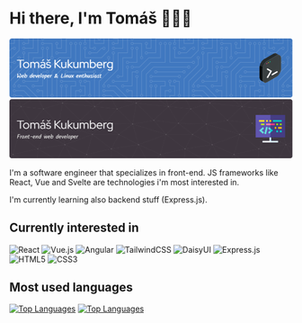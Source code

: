 # Hi there, I'm Tomáš 👋👨‍💻

![Header](./header.png#gh-light-mode-only)
![Dark header](./header-dark.png#gh-dark-mode-only)

I'm a software engineer that specializes in front-end. JS frameworks like React, Vue and Svelte are technologies i'm most interested in. 

I'm currently learning also backend stuff (Express.js). 

## Currently interested in
![React](https://img.shields.io/badge/react-%2320232a.svg?style=for-the-badge&logo=react&logoColor=%2361DAFB)
![Vue.js](https://img.shields.io/badge/vuejs-%2335495e.svg?style=for-the-badge&logo=vuedotjs&logoColor=%234FC08D)
![Angular](https://img.shields.io/badge/angular-%23DD0031.svg?style=for-the-badge&logo=angular&logoColor=white)
![TailwindCSS](https://img.shields.io/badge/tailwindcss-%2338B2AC.svg?style=for-the-badge&logo=tailwind-css&logoColor=white)
![DaisyUI](https://img.shields.io/badge/daisyui-5A0EF8?style=for-the-badge&logo=daisyui&logoColor=white)
![Express.js](https://img.shields.io/badge/express.js-%23404d59.svg?style=for-the-badge&logo=express&logoColor=%2361DAFB)
![HTML5](https://img.shields.io/badge/html5-%23E34F26.svg?style=for-the-badge&logo=html5&logoColor=white)
![CSS3](https://img.shields.io/badge/css3-%231572B6.svg?style=for-the-badge&logo=css3&logoColor=white)

## Most used languages
[![Top Languages](https://github-readme-stats.vercel.app/api/top-langs/?username=TomasKukumberg&langs_count=8&theme=default)](https://github.com/TomasKukumberg/github-readme-stats#gh-light-mode-only)
[![Top Languages](https://github-readme-stats.vercel.app/api/top-langs/?username=TomasKukumberg&langs_count=8&theme=gotham)](https://github.com/TomasKukumberg/github-readme-stats#gh-dark-mode-only)
